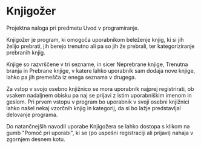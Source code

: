 # Knjigožer

Projektna naloga pri predmetu Uvod v programiranje.

Knjigožer je program, ki omogoča uporabnikom beleženje knjig, ki si jih želijo prebrati,
jih berejo trenutno ali pa so jih že prebrali, ter kategoriziranje prebranih knjig.

Knjige so razvrščene v tri sezname, in sicer Neprebrane knjige, Trenutna branja in Prebrane knjige,
v katere lahko uporabnik sam dodaja nove knjige, lahko pa jih premešča iz enega seznama v drugega.

Za vstop v svojo osebno knjižnico se mora uporabnik najprej registrirati,
ob vsakem nadaljnem obisku pa naj se prijavi z istim uporabniškim imenom in geslom.
Pri prvem vstopu v program bo uporabnik v svoji osebni knjižnici lahko našel nekaj vzorčnih knjig in kategorij,
da si bo lažje predstavljal delovanje programa.

Do natančnejših navodil uporabe Knjigožera se lahko dostopa s klikom na gumb "Pomoč pri uporabi",
ki se (po uspešni registraciji ali prijavi) nahaja v zgornjem desnem kotu.